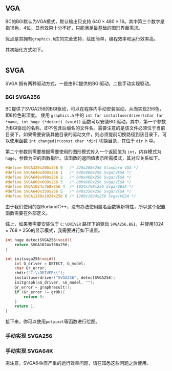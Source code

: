
## VGA
BC的BGI默认为VGA模式，默认输出只支持 $640\times 480\times 16$。其中第三个数字是指16色，4位。显示效果十分不好，只能满足最基础的图形界面需求。

优点是其拥有`graphics.h`库的完全支持，绘图简单，编程效率和运行效率高。

其初始化方式如下。
```c

```

## SVGA
SVGA 拥有两种驱动方式，一是由BC提供的BGI驱动，二是手动实现驱动。

### BGI SVGA256
BC提供了SVGA256的BGI驱动，可以在程序内手动安装驱动，从而实现256色，即8位色彩深度。
使用 `graphics.h` 中的 `int far installuserdriver(char far *name, int huge (*detect) (void))` 函数可以安装BGI驱动。其中，第一个参数为BGI驱动的名称，即不包含后缀名的文件名。需要注意的是该文件必须位于当前目录下，如果需要安装其他目录的驱动文件，则必须提前切换路径到该目录下，可以使用函数 `int changedir(const char *dir)` 切换目录，其位于 `dir.h` 中。

第二个参数则需要根据需要使用的图形模式传入一个返回值为 `int`，内存模式为 `huge`，参数为空的函数指针。该函数的返回值表示所需模式，其对应关系如下。

```c
#define SVGA320x200x256 0	/* 320x200x256 Standard VGA */
#define SVGA640x400x256 1	/* 640x400x256 Svga/VESA */
#define SVGA640x480x256 2	/* 640x480x256 Svga/VESA */
#define SVGA800x600x256 3	/* 800x600x256 Svga/VESA */
#define SVGA1024x768x256 4	/* 1024x768x256 Svga/VESA */
#define SVGA640x350x256 5	/* 640x350x256 Svga/VESA */
#define SVGA1280x1024x256 6 /* 1280x1024x256 Svga/VESA */
```

由于我们使用的是BorlandC++，没有办法使用匿名函数等新特性，所以这个配置函数需要在外部定义。

综上，如果我需要安装位于 `C:\DRIVER` 路径下的驱动 `SVGA256.BGI`，并使用$1024\times768\times256$的显示模式，我需要进行如下设置。

```c
int huge detectSVGA256(void){
	return SVGA1024x768x256;
}

int initsvga256(void){
	int G_driver = DETECT, G_model;
	char Gr_error;
    chdir("C:\\DRIVER\\");
	installuserdriver("SVGA256", detectSVGA256);
	initgraph(&G_driver, &G_model, "");
	Gr_error = graphresult();
	if (Gr_error != grOk){
		return 0;
	}
	return 1;
}
```

接下来，你可以使用`putpixel`等函数进行绘图。


### 手动实现 SVGA256



### 手动实现 SVGA64K
需注意，SVGA64k有严重的运行效率问题，请在知悉这些问题之后使用。
